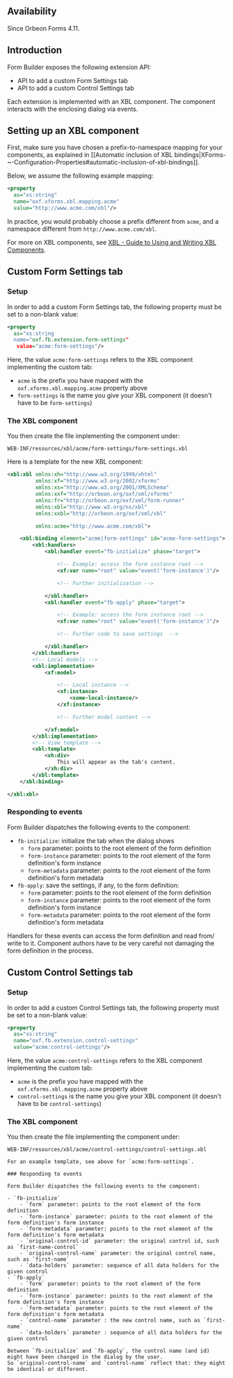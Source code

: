 ## Availability

Since Orbeon Forms 4.11.

## Introduction

Form Builder exposes the following extension API:

- API to add a custom Form Settings tab
- API to add a custom Control Settings tab

Each extension is implemented with an XBL component. The component interacts with the enclosing dialog via events.

## Setting up an XBL component

First, make sure you have chosen a prefix-to-namespace mapping for your components, as explained in
[[Automatic inclusion of XBL bindings|XForms-~-Configuration-Properties#automatic-inclusion-of-xbl-bindings]].

Below, we assume the following example mapping:

```xml
<property
  as="xs:string"
  name="oxf.xforms.xbl.mapping.acme"
  value="http://www.acme.com/xbl"/>
```

In practice, you would probably choose a prefix different from `acme`, and a namespace different from
`http://www.acme.com/xbl`.

For more on XBL components, see [XBL - Guide to Using and Writing XBL Components](http://wiki.orbeon.com/forms/doc/developer-guide/xbl-components-guide).

## Custom Form Settings tab

### Setup

In order to add a custom Form Settings tab, the following property must be set to a non-blank value:

```xml
<property 
  as="xs:string
  name="oxf.fb.extension.form-settings"
   value="acme:form-settings"/>
```

Here, the value `acme:form-settings` refers to the XBL component implementing the custom tab:

- `acme` is the prefix you have mapped with the `oxf.xforms.xbl.mapping.acme` property above
- `form-settings` is the name you give your XBL component (it doesn't have to be `form-settings`)

### The XBL component

You then create the file implementing the component under:

```
WEB-INF/resources/xbl/acme/form-settings/form-settings.xbl
```

Here is a template for the new XBL component:

```xml
<xbl:xbl xmlns:xh="http://www.w3.org/1999/xhtml"
         xmlns:xf="http://www.w3.org/2002/xforms"
         xmlns:xs="http://www.w3.org/2001/XMLSchema"
         xmlns:xxf="http://orbeon.org/oxf/xml/xforms"
         xmlns:fr="http://orbeon.org/oxf/xml/form-runner"
         xmlns:xbl="http://www.w3.org/ns/xbl"
         xmlns:xxbl="http://orbeon.org/oxf/xml/xbl"

         xmlns:acme="http://www.acme.com/xbl">

    <xbl:binding element="acme|form-settings" id="acme-form-settings">
        <xbl:handlers>
            <xbl:handler event="fb-initialize" phase="target">

                <!-- Example: access the form instance root -->
                <xf:var name="root" value="event('form-instance')"/>

                <!-- Further initialization -->

            </xbl:handler>
            <xbl:handler event="fb-apply" phase="target">

                <!-- Example: access the form instance root -->
                <xf:var name="root" value="event('form-instance')"/>

                <!-- Further code to save settings  -->

            </xbl:handler>
        </xbl:handlers>
        <!-- Local models -->
        <xbl:implementation>
            <xf:model>

                <!-- Local instance -->
                <xf:instance>
                    <some-local-instance/>
                </xf:instance>

                <!-- Further model content -->

            </xf:model>
        </xbl:implementation>
        <!-- View template -->
        <xbl:template>
            <xh:div>
                This will appear as the tab's content.
            </xh:div>
        </xbl:template>
    </xbl:binding>

</xbl:xbl>
```

### Responding to events

Form Builder dispatches the following events to the component:

- `fb-initialize`: initialize the tab when the dialog shows
    - `form` parameter: points to the root element of the form definition
    - `form-instance` parameter: points to the root element of the form definition's form instance
    - `form-metadata` parameter: points to the root element of the form definition's form metadata
- `fb-apply`: save the settings, if any, to the form definition:
    - `form` parameter: points to the root element of the form definition
    - `form-instance` parameter: points to the root element of the form definition's form instance
    - `form-metadata` parameter: points to the root element of the form definition's form metadata

Handlers for these events can access the form definition and read from/ write to it. Component authors have to be
very careful not damaging the form definition in the process.

## Custom Control Settings tab

### Setup

In order to add a custom Control Settings tab, the following property must be set to a non-blank value:


```xml
<property
  as="xs:string"
  name="oxf.fb.extension.control-settings"
  value="acme:control-settings"/>
```

Here, the value `acme:control-settings` refers to the XBL component implementing the custom tab:

- `acme` is the prefix you have mapped with the `oxf.xforms.xbl.mapping.acme` property above
- `control-settings` is the name you give your XBL component (it doesn't have to be `control-settings`)

### The XBL component

You then create the file implementing the component under:

```
WEB-INF/resources/xbl/acme/control-settings/control-settings.xbl

For an example template, see above for `acme:form-settings`.

### Responding to events

Form Builder dispatches the following events to the component:

- `fb-initialize`
    - `form` parameter: points to the root element of the form definition
    - `form-instance` parameter: points to the root element of the form definition's form instance
    - `form-metadata` parameter: points to the root element of the form definition's form metadata
    - `original-control-id` parameter: the original control id, such as `first-name-control`
    - `original-control-name` parameter: the original control name, such as `first-name`
    - `data-holders` parameter: sequence of all data holders for the given control
- `fb-apply`
    - `form` parameter: points to the root element of the form definition
    - `form-instance` parameter: points to the root element of the form definition's form instance
    - `form-metadata` parameter: points to the root element of the form definition's form metadata
    - `control-name` parameter : the new control name, such as `first-name`
    - `data-holders` parameter : sequence of all data holders for the given control

Between `fb-initialize` and `fb-apply`, the control name (and id) might have been changed in the dialog by the user.
So `original-control-name` and `control-name` reflect that: they might be identical or different.